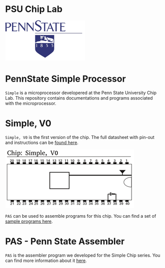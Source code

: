 PSU Chip Lab
====

![PSU Logo](assets/chiplab.png)

PennState Simple Processor
=====


`Simple` is a microprocessor developered at the Penn State University Chip Lab.
This repository contains documentations and programs associated with the microprocessor.

Simple, V0
====

`Simple, V0` is the first version of the chip.
The full datasheet with pin-out and instructions can be [found here](/specs/v0/ChipV0.pdf).

![Simple Chip, V0](specs/v0/pinout.png)

`PAS` can be used to assemble programs for this chip. You can find a set of [sample programs here](/testcases/v0).


PAS - Penn State Assembler
===

`PAS` is the assembler program we developed for the Simple Chip series.
You can find more information about it [here](/assembler).
